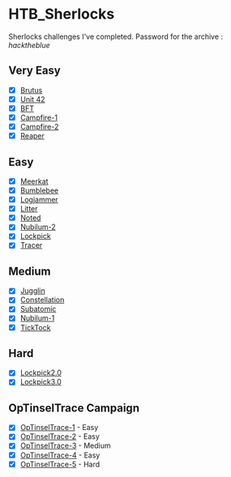 # HTB_Sherlocks
Sherlocks challenges I've completed. 
Password for the archive : *hacktheblue*

## Very Easy
- [x] [Brutus](./challenges/brutus/)
- [x] [Unit 42](./challenges/unit42/)
- [x] [BFT](./challenges/BFT/)
- [x] [Campfire-1](./challenges/campfire_1)
- [x] [Campfire-2](./challenges/campfire_2)
- [x] [Reaper](./challenges/reaper/)

## Easy
- [x] [Meerkat](./challenges/meerkat/)
- [x] [Bumblebee](./challenges/bumblebee/)
- [x] [Logjammer](./challenges/logjammer/)
- [x] [Litter](./challenges/litter/)
- [x] [Noted](./challenges/noted/)
- [x] [Nubilum-2](./challenges/nubilum_2/)
- [x] [Lockpick](./challenges/lockpick/)
- [x] [Tracer](./challenges/tracer/)

## Medium
- [x] [Jugglin](./challenges/jugglin/)
- [x] [Constellation](./challenges/constellation/)
- [x] [Subatomic](./challenges/subatomic/)
- [x] [Nubilum-1](./challenges/nubilum_1/)
- [x] [TickTock](./challenges/ticktock/)

## Hard
- [x] [Lockpick2.0](./challenges/lockpick2/)
- [x] [Lockpick3.0](./challenges/lockpick3/)

## OpTinselTrace Campaign
- [x] [OpTinselTrace-1](./challenges/optinseltrace_1) - Easy
- [x] [OpTinselTrace-2](./challenges/optinseltrace_2) - Easy
- [x] [OpTinselTrace-3](./challenges/optinseltrace_3) - Medium
- [x] [OpTinselTrace-4](./challenges/optinseltrace_4) - Easy
- [x] [OpTinselTrace-5](./challenges/optinseltrace_5) - Hard